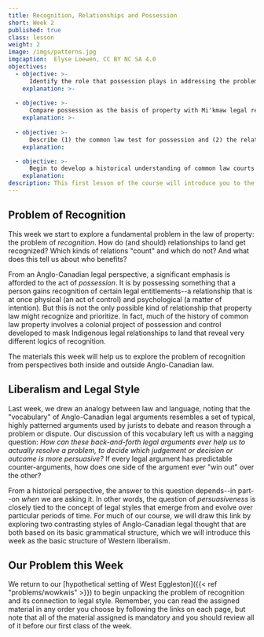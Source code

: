 ```yaml
---
title: Recognition, Relationships and Possession
short: Week 2
published: true
class: lesson
weight: 2
image: /imgs/patterns.jpg
imgcaption:  Elyse Loewen, CC BY NC SA 4.0
objectives:
  - objective: >-
      Identify the role that possession plays in addressing the problem of recognition and connect this with the basic dilemma of Western liberalism.  
    explanation: >-
      
  - objective: >-
      Compare possession as the basis of property with Mi'kmaw legal relationships to land and ecosystems based on the concept of Netukulimk.
    explanation: >-
      
  - objective: >-
      Describe (1) the common law test for possession and (2) the relative nature of common law possession and apply these to analyze problems. 
    explanation:  

  - objective: >-
      Begin to develop a historical understanding of common law courts' approaches to Mi'kmaw treaty rights as a tool of colonialism and explain the connection to issues of property. 
    explanation: 
description: This first lesson of the course will introduce you to the course structure and syllabus and help you to get started working with our problem-based learning model.
---
```


## Problem of Recognition

This week we start to explore a fundamental problem in the law of property: the problem of *recognition*. How do (and should) relationships to land get recognized? Which kinds of relations "count" and which do not? And what does this tell us about who benefits? 

From an Anglo-Canadian legal perspective, a significant emphasis is afforded to the act of *possession*. It is by possessing something that a person gains recognition of certain legal entitlements--a relationship that is at once physical (an act of control) and psychological (a matter of intention). But this is not the only possible kind of relationship that property law might recognize and prioritize. In fact, much of the history of common law property involves a colonial project of possession and control developed to mask Indigenous legal relationships to land that reveal very different logics of recognition. 

The materials this week will help us to explore the problem of recognition from perspectives both inside and outside Anglo-Canadian law. 

## Liberalism and Legal Style

Last week, we drew an analogy between law and language, noting that the "vocabulary" of Anglo-Canadian legal arguments resembles a set of typical, highly patterned arguments used by jurists to debate and reason through a problem or dispute. Our discussion of this vocabulary left us with a nagging question: *How can these back-and-forth legal arguments ever help us to actually resolve a problem, to decide which judgement or decision or outcome is more persuasive?* If every legal argument has predictable counter-arguments, how does one side of the argument ever "win out" over the other?

From a historical perspective, the answer to this question depends--in part--on *when* we are asking it. In other words, the question of *persuasiveness* is closely tied to the concept of legal styles that emerge from and evolve over particular periods of time. For much of our course, we will draw this link by exploring two contrasting styles of Anglo-Canadian legal thought that are both based on its basic grammatical structure, which we will introduce this week as the basic structure of Western liberalism.  

## Our Problem this Week

We return to our [hypothetical setting of West Eggleston]({{< ref "problems/wowkwis" >}}) to begin unpacking the problem of recognition and its connection to legal style. Remember, you can read the assigned material in any order you choose by following the links on each page, but note that all of the material assigned is mandatory and you should review all of it before our first class of the week.

<!--

## The Basic Dilemma of Liberalism

A fundamental tenant of liberal thought holds that all human beings should be free to pursue their own ends and, in doing so, to compete with one another to pursue those ends. The dilemma of liberalism arises when we recognize that society can only benefit from free competition among individuals when it limits individual freedoms to some degree. In other words, individual freedom for any one person--as measured by the degree to which that person is free *from* societal control--is simply impossible without putting societal limits on the freedoms of everyone else.

Anglo-Canadian jurists have, historically, tried to "resolve" the dilemma of liberalism in different ways. The two styles of common law we will explore in this course--classical and modern--are defined by their different approaches to this basic dilemma. In particular, we can use the following three questions to identify and explore which style(s) is/are operating in a given case or context:[^stein2018]

### Three Questions of Common Law Style

1. **Competition vs Control**: which "side" of the basic liberal dilemma does the judge or jurist emphasize, prioritize or privileged--free competition or societal limitations on that freedom?

2. **Public vs Private**: to what extent are the "public" and "private" spheres treated as separate and distinct? Does the the line between these spheres appear clear and sharp, or blurred (maybe even erased)? 

3. **Formalist vs Functionalist**: by what process does the common law develop, i.e. how is law made? Is law "discovered" from settled principles or "determined" according to its capacity to meet social/political/economic circumstances? 

We will use these three questions throughout the course to study the different ways that classical and modern styles of thought manifest in judicial decisions and other sources of property law.

-->